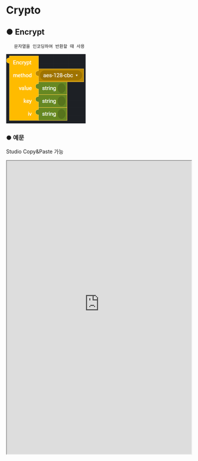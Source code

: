 # Crypto

## ● Encrypt

       문자열을 인코딩하여 반환할 때 사용

![](../../img/assets/image%20%2896%29.png)

### ● 예문
<p class='comment'>Studio Copy&Paste 가능</p>
<iframe
    src="https://d1sxhpvag16wqc.cloudfront.net/v3.1.0/crypto/crypto_encrypt"
    width="100%"
    height="800px"
    allow=""
    sandbox="allow-scripts allow-same-origin" />
<div class="display-pdf">
    <p><img src="../../img/assets/crypto_encrypt_example_1.png" alt="" /></p>
    <p><img src="../../img/assets/crypto_encrypt_example_2.png" alt="" /></p>
</div>

### ● 결과

```text
{
  "result": {
    "encrypt": "D4P18LNdQHZSBQgcE8GLxA=="
  }
}
```

## ● Decrypt

       문자열을 인코딩하여 반환할 때 사용

![](../../img/assets/image%20%28154%29.png)

### ● 예문
<p class='comment'>Studio Copy&Paste 가능</p>
<iframe
    src="https://d1sxhpvag16wqc.cloudfront.net/v3.1.0/crypto/crypto_decrypt"
    width="100%"
    height="800px"
    allow=""
    style="border:0 none"
    sandbox="allow-scripts allow-same-origin"/>
<div class="display-pdf">
    <p><img src="../../img/assets/cryto_decrypt_example_1.png" alt="" /></p>
    <p><img src="../../img/assets/cryto_decrypt_example_2.png" alt="" /></p>
</div>

### ● 결과

```text
{
  "result": {
    "encrypt": "D4P18LNdQHZSBQgcE8GLxA==",
    "decrypt": "Hello Synctree!"
  }
}
```

## ● 사용 가능한 method

|                  |                  |                  |
| :--------------- | :--------------- | :--------------- | 
| **AES128**       | **AES192**       | **AES256**       | 
| **AES-128-CBC**  | **AES-192-CBC**  | **AES-256-CBC**  |
| **AES-128-CFB**  | **AES-192-CFB**  | **AES-256-CFB**  |  
| **AES-128-CFB1** | **AES-192-CFB1** | **AES-256-CFB1** | 
| **AES-128-CFB8** | **AES-192-CFB8** | **AES-256-CFB8** |  
| **AES-128-OFB**  | **AES-192-OFB**  | **AES-256-OFB**  |  
